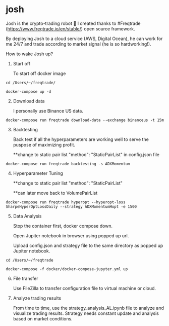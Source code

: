 # josh

Josh is the crypto-trading robot 🤖 I created thanks to #Freqtrade (https://www.freqtrade.io/en/stable/) open source framework. 

By deploying Josh to a cloud service (AWS, Digital Ocean), he can work for me 24/7 and trade according to market signal (he is so hardworking!). 

How to wake Josh up?

1. Start off 

   To start off docker image 
```
cd /Users/~/freqtrade/

docker-compose up -d
```

2. Download data

   I personally use Binance US data.
```
docker-compose run freqtrade download-data --exchange binanceus -t 15m
```
3. Backtesting

   Back test if all the hyperparameters are working well to serve the puspose of maximizing profit.

   **change to static pair list "method": "StaticPairList" in config.json file
```
docker-compose run freqtrade backtesting -s ADXMomentum
```

4. Hyperparameter Tuning

   **change to static pair list "method": "StaticPairList"
   
   **can later move back to VolumePairList
   
```
docker-compose run freqtrade hyperopt --hyperopt-loss SharpeHyperOptLossDaily --strategy ADXMomentumHopt -e 1500
```


5. Data Analysis

   Stop the container first, docker compose down.
   
   Open Jupiter notebook in browser using popped up url.
   
   Upload config.json and strategy file to the same directory as popped up Jupiter notebook.
   
```
cd /Users/~/freqtrade

docker-compose -f docker/docker-compose-jupyter.yml up
```

6. File transfer

   Use FileZilla to transfer configuration file to virtual machine or cloud.


7. Analyze trading results

   From time to time, use the strategy_analysis_AL.ipynb file to analyze and visualize trading results. Strategy needs constant update and analysis based on market    conditions.
